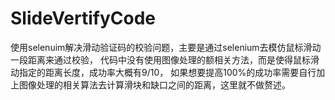 # SlideVertifyCode
使用selenuim解决滑动验证码的校验问题，主要是通过selenium去模仿鼠标滑动一段距离来通过校验，
代码中没有使用图像处理的额相关方法，而是使得鼠标滑动指定的距离长度，成功率大概有9/10，
如果想要提高100%的成功率需要自行加上图像处理的相关算法去计算滑块和缺口之间的距离，这里就不做赘述。


